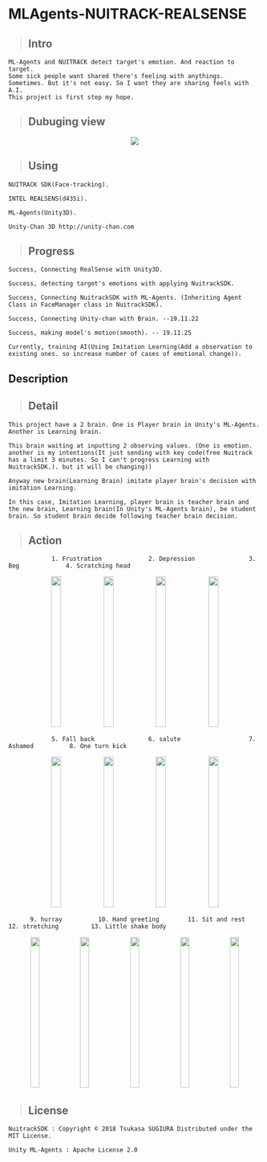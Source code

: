 MLAgents-NUITRACK-REALSENSE
===

 > ## Intro

    ML-Agents and NUITRACK detect target's emotion. And reaction to target.
    Some sick people want shared there's feeling with anythings. Sometimes. But it's not easy. So I want they are sharing feels with A.I.
    This project is first step my hope.

 > ## Dubuging view
<p align="center">
<img src="https://user-images.githubusercontent.com/45858414/78201066-a134da00-74cb-11ea-8d82-1a9d26a8d9a8.png">
</p>

 > ## Using

    NUITRACK SDK(Face-tracking).

    INTEL REALSENS(d435i).

    ML-Agents(Unity3D).
    
    Unity-Chan 3D http://unity-chan.com 

 > ## Progress

    Success, Connecting RealSense with Unity3D.

    Success, detecting target's emotions with applying NuitrackSDK.

    Success, Connecting NuitrackSDK with ML-Agents. (Inheriting Agent Class in FaceManager class in NuitrackSDK).

    Success, Connecting Unity-chan with Brain. --19.11.22

    Success, making model's motion(smooth). -- 19.11.25

    Currently, training AI(Using Imitation Learning(Add a observation to existing ones. so increase number of cases of emotional change)).

Description
---   

 > ## Detail
    
    This project have a 2 brain. One is Player brain in Unity's ML-Agents. Another is Learning brain.

    This brain waiting at inputting 2 observing values. (One is emotion. another is my intentions(It just sending with key code(free Nuitrack has a limit 3 minutes. So I can't progress Learning with NuitrackSDK.). but it will be changing)) 

    Anyway new brain(Learning Brain) imitate player brain's decision with imitation Learning.

    In this case, Imitation Learning, player brain is teacher brain and the new brain, Learning brain(In Unity's ML-Agents brain), be student brain. So student brain decide following teacher brain decision.
    
 > ## Action
       
                1. Frustration             2. Depression               3. Beg             4. Scratching head
<p align="center">
<img src="https://user-images.githubusercontent.com/45858414/78201915-d6dac280-74cd-11ea-9328-4f3b90a3805e.PNG" width="20%" height="300">
<img src="https://user-images.githubusercontent.com/45858414/78201999-14d7e680-74ce-11ea-9f6b-08fa973a71b2.PNG" width="20%" height="300">
<img src="https://user-images.githubusercontent.com/45858414/78202000-14d7e680-74ce-11ea-97cf-235e1fa371df.PNG" width="20%" height="300">
<img src="https://user-images.githubusercontent.com/45858414/78202001-15707d00-74ce-11ea-9686-b119859e7c78.PNG" width="20%" height="300">
 </p>

                5. Fall back               6. salute                   7. Ashamed          8. One turn kick
<p align="center">
<img src="https://user-images.githubusercontent.com/45858414/78202003-15707d00-74ce-11ea-8dad-454e911e1897.PNG" width="20%" height="300">
<img src="https://user-images.githubusercontent.com/45858414/78202004-16091380-74ce-11ea-80c3-29ddceb7a28f.PNG" width="20%" height="300">
<img src="https://user-images.githubusercontent.com/45858414/78202006-16091380-74ce-11ea-9291-74168b300b75.PNG" width="20%" height="300">
<img src="https://user-images.githubusercontent.com/45858414/78202007-16a1aa00-74ce-11ea-928d-f7d9517ae5d5.PNG" width="20%" height="300">
</p>

          9. hurray          10. Hand greeting        11. Sit and rest       12. stretching         13. Little shake body
<p align="center">
<img src="https://user-images.githubusercontent.com/45858414/78202008-16a1aa00-74ce-11ea-9f1c-2529f80a37db.PNG" width="19%" height="300">
<img src="https://user-images.githubusercontent.com/45858414/78202010-173a4080-74ce-11ea-9628-a6e233d25623.PNG" width="19%" height="300">
<img src="https://user-images.githubusercontent.com/45858414/78202011-173a4080-74ce-11ea-9178-300aaf340b69.PNG" width="19%" height="300">
<img src="https://user-images.githubusercontent.com/45858414/78202012-17d2d700-74ce-11ea-808d-cadbc1720fa4.PNG" width="19%" height="300">
<img src="https://user-images.githubusercontent.com/45858414/78201994-13a6b980-74ce-11ea-85e9-f0ed226945df.PNG" width="19%" height="300">
</p>
  
 > ## License

    NuitrackSDK : Copyright © 2018 Tsukasa SUGIURA Distributed under the MIT License.

    Unity ML-Agents : Apache License 2.0

